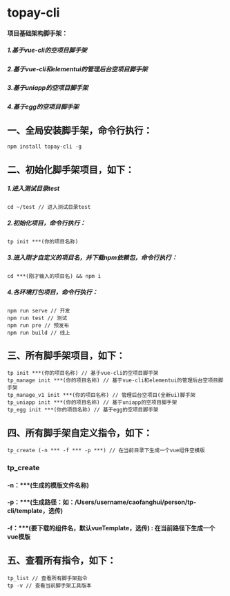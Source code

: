 # topay-cli
#### 项目基础架构脚手架：
##### 1.基于vue-cli的空项目脚手架
##### 2.基于vue-cli和elementui的管理后台空项目脚手架
##### 3.基于uniapp的空项目脚手架
##### 4.基于egg的空项目脚手架

## 一、全局安装脚手架，命令行执行：
~~~
npm install topay-cli -g
~~~

## 二、初始化脚手架项目，如下：
##### 1.进入测试目录test
~~~
cd ~/test // 进入测试目录test
~~~

##### 2.初始化项目，命令行执行：
~~~
tp init ***(你的项目名称)
~~~

##### 3.进入刚才自定义的项目名，并下载npm依赖包，命令行执行：
~~~
cd ***(刚才输入的项目名) && npm i
~~~

##### 4.各环境打包项目，命令行执行：
~~~
npm run serve // 开发
npm run test // 测试
npm run pre // 预发布
npm run build // 线上
~~~

## 三、所有脚手架项目，如下：
~~~
tp init ***(你的项目名称) // 基于vue-cli的空项目脚手架
tp_manage init ***(你的项目名称) // 基于vue-cli和elementui的管理后台空项目脚手架
tp_manage_v1 init ***(你的项目名称) // 管理后台空项目(全新ui)脚手架
tp_uniapp init ***(你的项目名称) // 基于uniapp的空项目脚手架
tp_egg init ***(你的项目名称) // 基于egg的空项目脚手架
~~~

## 四、所有脚手架自定义指令，如下：
~~~
tp_create (-n *** -f *** -p ***) // 在当前目录下生成一个vue组件空模版
~~~
### tp_create 
#### -n：***(生成的模版文件名称) 
#### -p：***(生成路径：如：/Users/username/caofanghui/person/tp-cli/template，选传) 
#### -f：***(要下载的组件名，默认vueTemplate，选传) : 在当前路径下生成一个vue模版

## 五、查看所有指令，如下：
~~~
tp_list // 查看所有脚手架指令
tp -v // 查看当前脚手架工具版本
~~~



